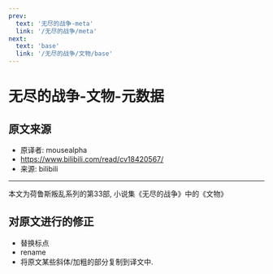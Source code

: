 ```yaml
---
prev:
  text: '无尽的战争-meta'
  link: '/无尽的战争/meta'
next:
  text: 'base'
  link: '/无尽的战争/文物/base'
---
```


# 无尽的战争-文物-元数据

## 原文来源

+ 原译者: mousealpha
+ <https://www.bilibili.com/read/cv18420567/>
+ 来源: bilibili

--------

本文为荷鲁斯叛乱系列的第33部, 小说集《无尽的战争》中的《文物》

## 对原文进行的修正

+ 替换标点
+ rename
+ 将原文某些斜体/加粗的部分复制到译文中.
